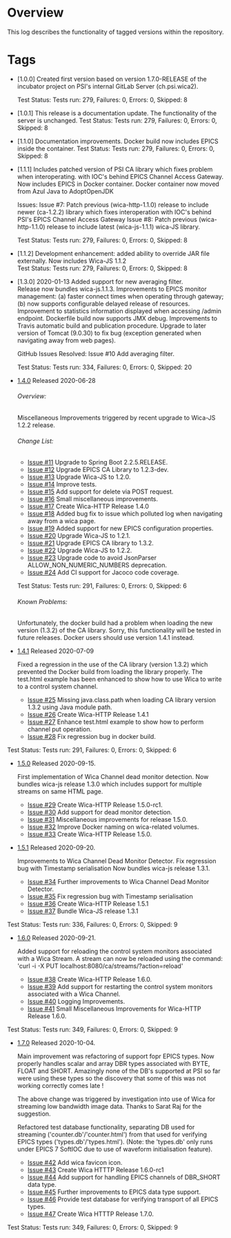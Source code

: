 # Overview

This log describes the functionality of tagged versions within the repository.

# Tags  
* [1.0.0] 
  Created first version based on version 1.7.0-RELEASE of the incubator project on PSI's 
  internal GitLab Server (ch.psi.wica2).
  
  Test Status: Tests run: 279, Failures: 0, Errors: 0, Skipped: 8
  
* [1.0.1] 
  This release is a documentation update. The functionality of the server is unchanged.
  Test Status: Tests run: 279, Failures: 0, Errors: 0, Skipped: 8
    
* [1.1.0] 
  Documentation improvements. Docker build now includes EPICS inside the container.
  Test Status: Tests run: 279, Failures: 0, Errors: 0, Skipped: 8
   
* [1.1.1] 
  Includes patched version of PSI CA library which fixes problem when interoperating.
  with IOC's behind EPICS Channel Access Gateway.
  Now includes EPICS in Docker container. 
  Docker container now moved from Azul Java to AdoptOpenJDK
    
  Issues:
  Issue #7: Patch previous (wica-http-1.1.0) release to include newer (ca-1.2.2) library which fixes interoperation with IOC's behind PSI's EPICS Channel Access Gateway
  Issue #8: Patch previous (wica-http-1.1.0) release to include latest (wica-js-1.1.1) wica-JS library.
   
  Test Status: Tests run: 279, Failures: 0, Errors: 0, Skipped: 8
   
* [1.1.2] 
  Development enhancement: added ability to override JAR file externally.
  Now includes Wica-JS 1.1.2    
  Test Status: Tests run: 279, Failures: 0, Errors: 0, Skipped: 8
   
* [1.3.0] 2020-01-13
  Added support for new averaging filter.    
  Release now bundles wica-js.1.1.3.
  Improvements to EPICS monitor management: (a) faster connect times when operating through gateway; (b) now
  supports configurable delayed release of resources.
  Improvement to statistics information displayed when accessing /admin endpoint.
  Dockerfile build now supports JMX debug. 
  Improvements to Travis automatic build and publication procedure.
  Upgrade to later version of Tomcat (9.0.30) to fix bug (exception generated when navigating away from web pages).

  GitHub Issues Resolved:
  Issue #10 Add averaging filter.
  
  Test Status: Tests run: 334, Failures: 0, Errors: 0, Skipped: 20
  
* [1.4.0](https://github.com/paulscherrerinstitute/wica-http/releases/tag/1.4.0) Released 2020-06-28

  ###### Overview:
  
  Miscellaneous Improvements triggered by recent upgrade to Wica-JS 1.2.2 release.
  
  ###### Change List: 
  
  * [Issue #11](https://github.com/paulscherrerinstitute/wica-http/issues/11) Upgrade to Spring Boot 2.2.5.RELEASE.
  * [Issue #12](https://github.com/paulscherrerinstitute/wica-http/issues/12) Upgrade EPICS CA Library to 1.2.3-dev.
  * [Issue #13](https://github.com/paulscherrerinstitute/wica-http/issues/13) Upgrade Wica-JS to 1.2.0.
  * [Issue #14](https://github.com/paulscherrerinstitute/wica-http/issues/14) Improve tests.
  * [Issue #15](https://github.com/paulscherrerinstitute/wica-http/issues/15) Add support for delete via POST request.
  * [Issue #16](https://github.com/paulscherrerinstitute/wica-http/issues/16) Small miscellaneous improvements.
  * [Issue #17](https://github.com/paulscherrerinstitute/wica-http/issues/17) Create Wica-HTTP Release 1.4.0
  * [Issue #18](https://github.com/paulscherrerinstitute/wica-http/issues/18) Added bug fix to issue which polluted log when navigating away from a wica page. 
  * [Issue #19](https://github.com/paulscherrerinstitute/wica-http/issues/19) Added support for new EPICS configuration properties.
  * [Issue #20](https://github.com/paulscherrerinstitute/wica-http/issues/20) Upgrade Wica-JS to 1.2.1. 
  * [Issue #21](https://github.com/paulscherrerinstitute/wica-http/issues/21) Upgrade EPICS CA library to 1.3.2.
  * [Issue #22](https://github.com/paulscherrerinstitute/wica-http/issues/22) Upgrade Wica-JS to 1.2.2. 
  * [Issue #23](https://github.com/paulscherrerinstitute/wica-http/issues/23) Upgrade code to avoid JsonParser ALLOW_NON_NUMERIC_NUMBERS deprecation.
  * [Issue #24](https://github.com/paulscherrerinstitute/wica-http/issues/24) Add CI support for Jacoco code coverage.
  
  Test Status: Tests run: 291, Failures: 0, Errors: 0, Skipped: 6  
  
  ###### Known Problems:
    
  Unfortunately, the docker build had a problem when loading the new version (1.3.2) of the CA library. Sorry, this 
  functionality will be tested in future releases. Docker users should use version 1.4.1 instead.
  
* [1.4.1](https://github.com/paulscherrerinstitute/wica-http/releases/tag/1.4.1) Released 2020-07-09

  Fixed a regression in the use of the CA library (version 1.3.2) which prevented the Docker build from loading the 
  library properly.
  The test.html example has been enhanced to show how to use Wica to write to a control system channel.
  
  * [Issue #25](https://github.com/paulscherrerinstitute/wica-http/issues/25) Missing java.class.path when loading CA library version 1.3.2 using Java module path.
  * [Issue #26](https://github.com/paulscherrerinstitute/wica-http/issues/26) Create Wica-HTTP Release 1.4.1
  * [Issue #27](https://github.com/paulscherrerinstitute/wica-http/issues/17) Enhance test.html example to show how to perform channel put operation. 
  * [Issue #28](https://github.com/paulscherrerinstitute/wica-http/issues/28) Fix regression bug in docker build.

Test Status: Tests run: 291, Failures: 0, Errors: 0, Skipped: 6  

* [1.5.0](https://github.com/paulscherrerinstitute/wica-http/releases/tag/1.5.0) Released 2020-09-15.

  First implementation of Wica Channel dead monitor detection.
  Now bundles wica-js release 1.3.0 which includes support for multiple streams on same HTML page.
  
  * [Issue #29](https://github.com/paulscherrerinstitute/wica-http/issues/29) Create Wica-HTTP Release 1.5.0-rc1.
  * [Issue #30](https://github.com/paulscherrerinstitute/wica-http/issues/30) Add support for dead monitor detection.
  * [Issue #31](https://github.com/paulscherrerinstitute/wica-http/issues/31) Miscellaneous improvements for release 1.5.0.
  * [Issue #32](https://github.com/paulscherrerinstitute/wica-http/issues/32) Improve Docker naming on wica-related volumes.
  * [Issue #33](https://github.com/paulscherrerinstitute/wica-http/issues/33) Create Wica-HTTP Release 1.5.0.
  

* [1.5.1](https://github.com/paulscherrerinstitute/wica-http/releases/tag/1.5.1) Released 2020-09-20.

  Improvements to Wica Channel Dead Monitor Detector.
  Fix regression bug with Timestamp serialisation
  Now bundles wica-js release 1.3.1.
  
  * [Issue #34](https://github.com/paulscherrerinstitute/wica-http/issues/34) Further improvements to Wica Channel Dead Monitor Detector.
  * [Issue #35](https://github.com/paulscherrerinstitute/wica-http/issues/35) Fix regression bug with Timestamp serialisation
  * [Issue #36](https://github.com/paulscherrerinstitute/wica-http/issues/36) Create Wica-HTTP Release 1.5.1
  * [Issue #37](https://github.com/paulscherrerinstitute/wica-http/issues/37) Bundle Wica-JS release 1.3.1
  
Test Status: Tests run: 336, Failures: 0, Errors: 0, Skipped: 9  


* [1.6.0](https://github.com/paulscherrerinstitute/wica-http/releases/tag/1.6.0) Released 2020-09-21.

  Added support for reloading the control system monitors associated with a Wica Stream.
  A stream can now be reloaded using the command: 'curl -i -X PUT localhost:8080/ca/streams/<streamId>?action=reload'
  
  * [Issue #38](https://github.com/paulscherrerinstitute/wica-http/issues/34) Create Wica-HTTP Release 1.6.0.
  * [Issue #39](https://github.com/paulscherrerinstitute/wica-http/issues/35) Add support for restarting the control system monitors associated with a Wica Channel.
  * [Issue #40](https://github.com/paulscherrerinstitute/wica-http/issues/36) Logging Improvements.
  * [Issue #41](https://github.com/paulscherrerinstitute/wica-http/issues/37) Small Miscellaneous Improvements for Wica-HTTP Release 1.6.0.
  
Test Status: Tests run: 349, Failures: 0, Errors: 0, Skipped: 9  
 
* [1.7.0](https://github.com/paulscherrerinstitute/wica-http/releases/tag/1.7.0) Released 2020-10-04.
 
  Main improvement was refactoring of support fopr EPICS types. Now properly handles scalar and array
  DBR types associated with BYTE, FLOAT and SHORT. Amazingly none of the DB's supported at PSI so far
  were using these types so the discovery that some of this was not working correctly comes late !
  
  The above change was triggered by investigation into use of Wica for streaming low bandwidth image
  data. Thanks to Sarat Raj for the suggestion.
  
  Refactored test database functionality, separating DB used for streaming ('counter.db'/'counter.html')
  from that used for verifying EPICS types ('types.db'/'types.html'). (Note: the 'types.db' only runs under
  EPICS 7 SoftIOC due to use of waveform initialisation feature).
  
  * [Issue #42](https://github.com/paulscherrerinstitute/wica-http/issues/42) Add wica favicon icon.
  * [Issue #43](https://github.com/paulscherrerinstitute/wica-http/issues/43) Create Wica HTTTP Release 1.6.0-rc1
  * [Issue #44](https://github.com/paulscherrerinstitute/wica-http/issues/44) Add support for handling EPICS channels of DBR_SHORT data type.
  * [Issue #45](https://github.com/paulscherrerinstitute/wica-http/issues/45) Further improvements to EPICS data type support.
  * [Issue #46](https://github.com/paulscherrerinstitute/wica-http/issues/46) Provide test database for verifying transport of all EPICS types.
  * [Issue #47](https://github.com/paulscherrerinstitute/wica-http/issues/47) Create Wica HTTTP Release 1.7.0.
      
Test Status: Tests run: 349, Failures: 0, Errors: 0, Skipped: 9  
 